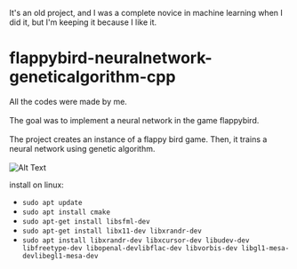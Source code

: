 It's an old project, and I was a complete novice in machine learning when I did it, but I'm keeping it because I like it.

# flappybird-neuralnetwork-geneticalgorithm-cpp

All the codes were made by me.\
\
The goal was to implement a neural network in the game flappybird.\
\
The project creates an instance of a flappy bird game. Then, it trains a neural network using genetic algorithm.\
\
![Alt Text](https://github.com/glucard/flappybird-neuralnetwork-geneticalgorithm-cpp/blob/master/_readme/flappybird-nn.gif)


install on linux:
- `sudo apt update`
- `sudo apt install cmake`
- `sudo apt-get install libsfml-dev`
- `sudo apt-get install libx11-dev libxrandr-dev`
- `sudo apt install libxrandr-dev libxcursor-dev libudev-dev libfreetype-dev libopenal-devlibflac-dev libvorbis-dev libgl1-mesa-devlibegl1-mesa-dev`
